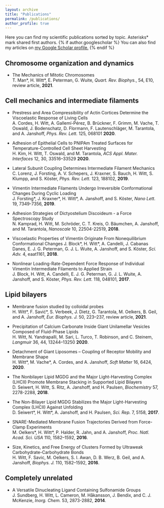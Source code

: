 ```yaml
---
layout: archive
title: "Publications"
permalink: /publications/
author_profile: true
---
```


Here you can find my scientific publications sorted by topic. Asterisks* mark shared first authors. {% if author.googlescholar %}
  You can also find my articles on <u><a href="{{author.googlescholar}}">my Google Scholar profile</a>.</u>
{% endif %}


## Chromosome organization and dynamics

- The Mechanics of Mitotic Chromosomes  
T. Man*, H. Witt*, E. Peterman, G. Wuite, *Quart. Rev. Biophys.*, 54, E10, review article, **2021**.  

## Cell mechanics and intermediate filaments

- Prestress and Area Compressibility of Actin Cortices Determine the Viscoelastic Response of Living Cells  
A. Cordes, H. Witt, A. Gallemí-Pérez, B. Brückner, F. Grimm, M. Vache, T. Oswald, J. Bodenschatz, D. Flormann, F. Lautenschläger, M. Tarantola, and A. Janshoff, *Phys. Rev. Lett.* 125, 068101 **2020**.  

- Adhesion of Epithelial Cells to PNIPAm Treated Surfaces for Temperature-Controlled Cell Sheet Harvesting  
H. Kim, H. Witt, T. Oswald, and M. Tarantola, *ACS Appl. Mater. Interfaces* 12, 30, 33516–33529 **2020**.  

- Lateral Subunit Coupling Determines Intermediate Filament Mechanics  
C. Lorenz, J. Forsting, A. V. Schepers, J. Kraxner, S. Bauch, H. Witt, S. Klumpp, and S. Köster, *Phys. Rev. Lett.* 123, 188102, **2019**.  

- Vimentin Intermediate Filaments Undergo Irreversible Conformational Changes During Cyclic Loading  
J. Forsting*, J. Kraxner*, H. Witt*, A. Janshoff, and S. Köster, *Nano Lett.* 19, 7349-7356, **2019**.

- Adhesion Strategies of Dictyostelium Discoideum - a Force Spectroscopy Study  
N. Kamprad, H. Witt, M. Schröder, C. T. Kreis, O. Bäumchen, A. Janshoff, and M. Tarantola, *Nanoscale* 10, 22504-22519, **2018**.

- Viscoelastic Properties of Vimentin Originate From Nonequilibrium Conformational Changes
J. Block*, H. Witt*, A. Candelli, J. Cabanas Danes, E. J. G. Peterman, G. J. L. Wuite, A. Janshoff, and S. Köster, *Sci. Adv.* 4, eaat1161, **2018**.

- Nonlinear Loading-Rate-Dependent Force Response of Individual Vimentin Intermediate Filaments to Applied Strain  
J. Block, H. Witt, A. Candelli, E. J. G. Peterman, G. J. L. Wuite, A. Janshoff, and S. Köster, *Phys. Rev. Lett.* 118, 048101, **2017**.  

## Lipid bilayers

- Membrane fusion studied by colloidal probes  
H. Witt*, F. Savić*, S. Verbeek, J. Dietz, G. Tarantola, M. Oelkers, B. Geil, and A. Janshoff, *Eur. Biophys. J.* 50, 223–237, review article, **2021**.
 
- Precipitation of Calcium Carbonate Inside Giant Unilamellar Vesicles Composed of Fluid-Phase Lipids  
H. Witt, N. Yandrapalli, M. Sari, L. Turco, T. Robinson, and C. Steinem, *Langmuir* 36, 44, 13244–13250 **2020**.  

- Detachment of Giant Liposomes – Coupling of Receptor Mobility and Membrane Shape  
H. Witt*, M. Vache*, A. Cordes, and A. Janshoff, *Soft Matter* 16, 6424, **2020**.  

- The Nonbilayer Lipid MGDG and the Major Light-Harvesting Complex (LHCII) Promote Membrane Stacking in Supported Lipid Bilayers  
D. Seiwert, H. Witt, S. Ritz, A. Janshoff, and H. Paulsen, *Biochemistry* 57, 2278-2288, **2018**.

- The Non-Bilayer Lipid MGDG Stabilizes the Major Light-Harvesting Complex (LHCII) Against Unfolding  
D. Seiwert*, H. Witt*, A. Janshoff, and H. Paulsen, *Sci. Rep.* 7, 5158, **2017**.  

- SNARE-Mediated Membrane Fusion Trajectories Derived from Force-Clamp Experiments  
M. Oelkers*, H. Witt*, P. Halder, R. Jahn, and A. Janshoff, *Proc. Natl. Acad. Sci. USA* 110, 1582–1592, **2016**.  

- Size, Kinetics, and Free Energy of Clusters Formed by Ultraweak Carbohydrate-Carbohydrate Bonds  
H. Witt, F. Savic, M. Oelkers, S. I. Awan, D. B. Werz, B. Geil, and A. Janshoff, *Biophys. J.* 110, 1582–1592, **2016**.  

## Completely unrelated

- A Versatile Dinucleating Ligand Containing Sulfonamide Groups  
J. Sundberg, H. Witt, L. Cameron, M. Håkansson, J. Bendix, and C. J. McKenzie, *Inorg. Chem.* 53, 2873-2882, **2014**.



